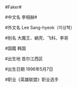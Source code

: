#Faker#

#中文名 李相赫#

#外文名 Lee Sang-hyeok（이상혁）

#别名 大魔王、蜗壳、飞科、李哥

#国籍 韩国

#出生地 首尔江西区

#出生日期 1996年5月7日

#职业《英雄联盟》职业选手
